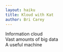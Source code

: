 ```yaml
---
layout: haiku
title: Kloud with Kat
author: Bri Carey
---
```


Information cloud<br>
Vast amounts of big data<br>
A useful machine<br>